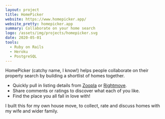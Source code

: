 ```yaml
---
layout: project
title: HomePicker
website: https://www.homepicker.app/
website_pretty: homepicker.app
summary: Collaborate on your home search
logo: /assets/img/projects/homepicker.svg
date: 2020-05-01
tools:
  - Ruby on Rails
  - Heroku
  - PostgreSQL
---
```


HomePicker (catchy name, I know!) helps people collaborate on their property search
by building a shortlist of homes together.

- Quickly pull in listing details from [Zoopla](https://www.zoopla.co.uk/) or [Rightmove](https://www.rightmove.co.uk/).
- Share comments or ratings to discover what each of you like.
- Find the place you all fall in love with!

I built this for my own house move, to collect, rate and discuss homes with my wife and wider family.
